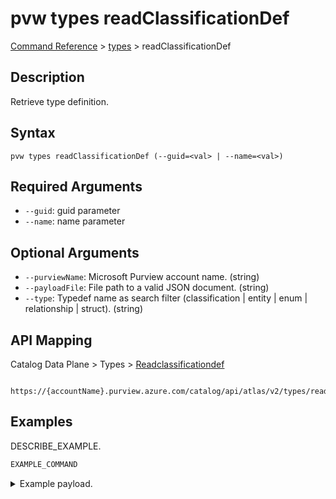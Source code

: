 # pvw types readClassificationDef
[Command Reference](../../../README.md#command-reference) > [types](./main.md) > readClassificationDef

## Description
Retrieve type definition.

## Syntax
```
pvw types readClassificationDef (--guid=<val> | --name=<val>)
```

## Required Arguments
- `--guid`: guid parameter
- `--name`: name parameter

## Optional Arguments
- `--purviewName`: Microsoft Purview account name. (string)
- `--payloadFile`: File path to a valid JSON document. (string)
- `--type`: Typedef name as search filter (classification | entity | enum | relationship | struct). (string)

## API Mapping
Catalog Data Plane > Types > [Readclassificationdef]()
```
 https://{accountName}.purview.azure.com/catalog/api/atlas/v2/types/readClassificationDef
```

## Examples
DESCRIBE_EXAMPLE.
```powershell
EXAMPLE_COMMAND
```
<details><summary>Example payload.</summary>
<p>

```json
PASTE_JSON_HERE
```
</p>
</details>